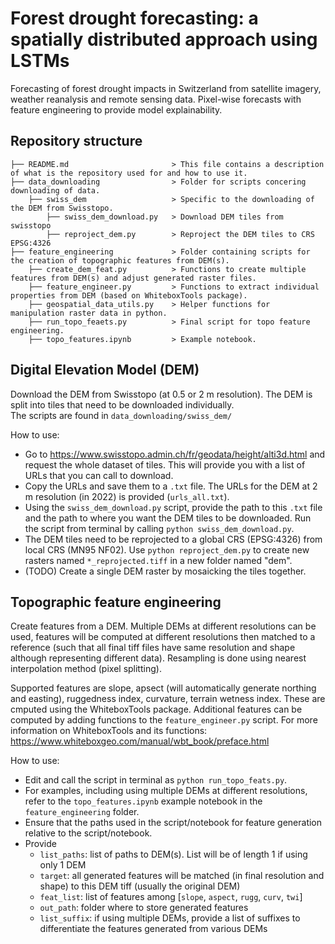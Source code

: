 # Forest drought forecasting: a spatially distributed approach using LSTMs
Forecasting of forest drought impacts in Switzerland from satellite imagery, weather reanalysis and remote sensing data. Pixel-wise forecasts with feature engineering to provide model explainability.

## Repository structure

```.
├── README.md                       > This file contains a description of what is the repository used for and how to use it.
├── data_downloading                > Folder for scripts concering downloading of data.
    ├── swiss_dem                   > Specific to the downloading of the DEM from Swisstopo.
        ├── swiss_dem_download.py   > Download DEM tiles from swisstopo
        ├── reproject_dem.py        > Reproject the DEM tiles to CRS EPSG:4326
├── feature_engineering             > Folder containing scripts for the creation of topographic features from DEM(s).
    ├── create_dem_feat.py          > Functions to create multiple features from DEM(s) and adjust generated raster files.
    ├── feature_engineer.py         > Functions to extract individual properties from DEM (based on WhiteboxTools package).
    ├── geospatial_data_utils.py    > Helper functions for manipulation raster data in python.
    ├── run_topo_feaets.py          > Final script for topo feature engineering.
    ├── topo_features.ipynb         > Example notebook. 

```
    
    
## Digital Elevation Model (DEM)

Download the DEM from Swisstopo (at 0.5 or 2 m resolution). The DEM is split into tiles that need to be downloaded individually.\
The scripts are found in `data_downloading/swiss_dem/`

How to use:
- Go to https://www.swisstopo.admin.ch/fr/geodata/height/alti3d.html and request the whole dataset of tiles. This will provide you with a list of URLs that you can call to download.
- Copy the URLs and save them to a `.txt` file. The URLs for the DEM at 2 m resolution (in 2022) is provided (`urls_all.txt`).
- Using the `swiss_dem_download.py` script, provide the path to this `.txt` file and the path to where you want the DEM tiles to be downloaded. Run the script from terminal by calling `python swiss_dem_download.py`.
- The DEM tiles need to be reprojected to a global CRS (EPSG:4326) from local CRS (MN95 NF02). Use `python reproject_dem.py` to create new rasters named `*_reprojected.tiff` in a new folder named "dem".
- (TODO) Create a single DEM raster by mosaicking the tiles together.


## Topographic feature engineering

Create features from a DEM. Multiple DEMs at different resolutions can be used, features will be computed at different resolutions then matched to a reference (such that all final tiff files have same resolution and shape although representing different data). Resampling is done using nearest interpolation method (pixel splitting).

Supported features are slope, apsect (will automatically generate northing and easting), ruggedness index, curvature, terrain wetness index. These are cmputed using the WhiteboxTools package. Additional features can be computed by adding functions to the `feature_engineer.py` script. For more information on WhiteboxTools and its functions: https://www.whiteboxgeo.com/manual/wbt_book/preface.html

How to use:
- Edit and call the script in terminal as `python run_topo_feats.py`.
- For examples, including using multiple DEMs at different resolutions, refer to the `topo_features.ipynb` example notebook in the `feature_engineering` folder.
- Ensure that the paths used in the script/notebook for feature generation relative to the script/notebook.
- Provide
  - `list_paths`: list of paths to DEM(s). List will be of length 1 if using only 1 DEM
  - `target`: all generated features will be matched (in final resolution and shape) to this DEM tiff (usually the original DEM)
  - `feat_list`: list of features among [`slope`, `aspect`, `rugg`, `curv`, `twi`]
  - `out_path`: folder where to store generated features
  - `list_suffix`: if using multiple DEMs, provide a list of suffixes to differentiate the features generated from various DEMs
